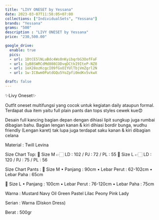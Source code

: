 ```yaml
---
title: "LIVY ONESET by Yessana"
date: 2023-03-07T11:58:05+07:00
collections: ["IndividualSets", "Yessana"]
brands: "Yessana"
grams: "500"
description : "LIVY ONESET by Yessana"
price: "230,500.00"

google_drive:
  enable: true
  pics:
  - url: 1DtCE5lNLuBdc4Ws0nKyibqrbG3OofFaF
  - url: 1yB8SWRCdMd808CODvqDCtkI9IteP-NZ8
  - url: 1oX28ozKcgcI09fGxOIYUlTbjVmZgrl2N
  - url: 1w-IC8wm0PatdGQu5YoZpfi0mdKv5vkwX

draft: false
---
```


✨Livy Oneset✨

Outfit oneset multifungsi yang cocok untuk kegiatan daily ataupun formal.
Terdapat dua item yaitu full plain pants dan tops styles cewek kue😍

Desain full kancing bagian depan dengan dihiasi lipit sungkup juga rumbai dibagian bahu. Bagian lengan kanan & kiri dihiasi bordir bunga, wudhu friendly (Lengan karet) tak lupa juga terdapat saku kanan & kiri dibagian celana 

Material :
Twill Levina

Size Chart Top:
💎 Size M 👉🏻 LD : 102 / PJ : 72 / PL : 55
💎 Size L 👉🏻 LD : 120 / PJ : 75 / PL : 56

Size Chart Pants :
💎 Size M 
• Panjang : 90cm
• Lebar Perut : 62-102cm
• Lebar Paha : 65cm

💎 Size L
• Panjang : 100cm
• Lebar Perut : 76-120cm
• Lebar Paha : 75cm

Warna :
Mustard
Navy
Oil Green
Pastel Lilac
Peony
Pink Lady

Serian :
Warna (Diskon Dress)

Berat :
500gr
